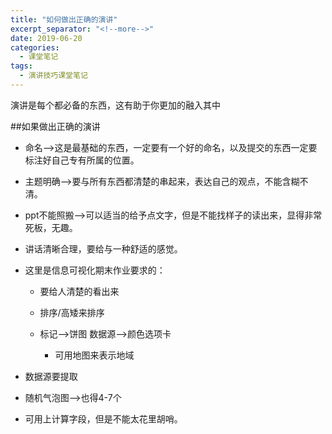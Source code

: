 ```yaml
---
title: "如何做出正确的演讲"
excerpt_separator: "<!--more-->"
date: 2019-06-20
categories:
  - 课堂笔记
tags:
  - 演讲技巧课堂笔记
---
```


演讲是每个都必备的东西，这有助于你更加的融入其中

<!--more-->

##如果做出正确的演讲

* 命名-->这是最基础的东西，一定要有一个好的命名，以及提交的东西一定要标注好自己专有所属的位置。

* 主题明确-->要与所有东西都清楚的串起来，表达自己的观点，不能含糊不清。

* ppt不能照搬-->可以适当的给予点文字，但是不能找样子的读出来，显得非常死板，无趣。

* 讲话清晰合理，要给与一种舒适的感觉。

* 这里是信息可视化期末作业要求的：

  * 要给人清楚的看出来

  * 排序/高矮来排序

  * 标记-->饼图 数据源-->颜色选项卡

    * 可用地图来表示地域

* 数据源要提取

* 随机气泡图-->也得4-7个

* 可用上计算字段，但是不能太花里胡哨。